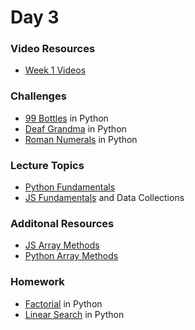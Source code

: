 Day 3
=======================
### Video Resources
- [Week 1 Videos](https://www.youtube.com/playlist?list=PLu0CiQ7bzwEQbhg6rzm8h41r4c08KNij0)

### Challenges
* [99 Bottles](https://github.com/indiaplatoon/99-Bottles) in Python
* [Deaf Grandma](https://github.com/indiaplatoon/Deaf-Grandma) in Python
* [Roman Numerals](https://github.com/indiaplatoon/roman-numerals) in Python

### Lecture Topics
* [Python Fundamentals](https://github.com/indiaplatoon/curriculum/blob/master/week-01/lecture-materials/python_fundamentals.md)
* [JS Fundamentals](https://github.com/indiaplatoon/curriculum/blob/master/week-01/lecture-materials/javascript_control_flow.pdf) and Data Collections

### Additonal Resources
* [JS Array Methods](https://developer.mozilla.org/en-US/docs/Web/JavaScript/Reference/Global_Objects/Array)
* [Python Array Methods](https://www.programiz.com/python-programming/methods/list)

### Homework
* [Factorial](https://github.com/indiaplatoon/factorial) in Python
* [Linear Search](https://github.com/indiaplatoon/linear-search) in Python

